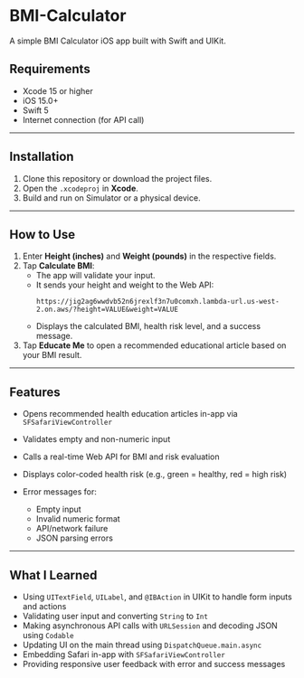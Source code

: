 # BMI-Calculator
A simple BMI Calculator iOS app built with Swift and UIKit.

## Requirements

- Xcode 15 or higher  
- iOS 15.0+  
- Swift 5  
- Internet connection (for API call)  

---

## Installation

1. Clone this repository or download the project files.
2. Open the `.xcodeproj` in **Xcode**.
3. Build and run on Simulator or a physical device.

---

## How to Use

1. Enter **Height (inches)** and **Weight (pounds)** in the respective fields.
2. Tap **Calculate BMI**:
   - The app will validate your input.
   - It sends your height and weight to the Web API:
     ```
     https://jig2ag6wwdvb52n6jrexlf3n7u0comxh.lambda-url.us-west-2.on.aws/?height=VALUE&weight=VALUE
     ```
   - Displays the calculated BMI, health risk level, and a success message.
3. Tap **Educate Me** to open a recommended educational article based on your BMI result.

---

## Features

- Opens recommended health education articles in-app via `SFSafariViewController`

- Validates empty and non-numeric input
- Calls a real-time Web API for BMI and risk evaluation
- Displays color-coded health risk (e.g., green = healthy, red = high risk)
- Error messages for:
  - Empty input
  - Invalid numeric format
  - API/network failure
  - JSON parsing errors

---

## What I Learned

- Using `UITextField`, `UILabel`, and `@IBAction` in UIKit to handle form inputs and actions
- Validating user input and converting `String` to `Int`
- Making asynchronous API calls with `URLSession` and decoding JSON using `Codable`
- Updating UI on the main thread using `DispatchQueue.main.async`
- Embedding Safari in-app with `SFSafariViewController`
- Providing responsive user feedback with error and success messages
